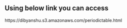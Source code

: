 <h2> Using below link you can access </h2>
<p>https://dibyanshu.s3.amazonaws.com/periodictable.html</p>
